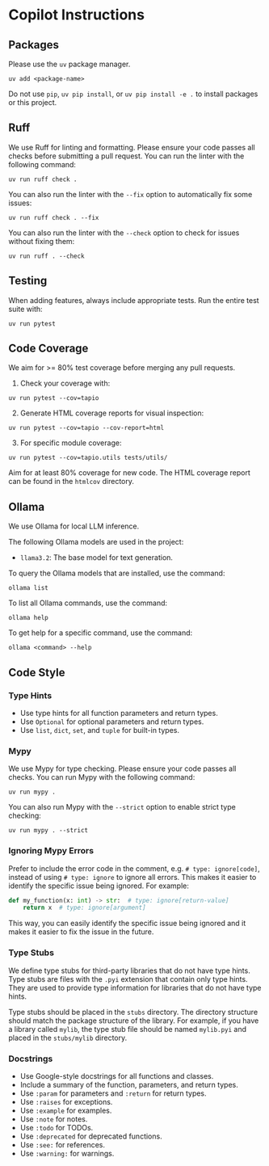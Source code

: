 # Copilot Instructions

## Packages

Please use the `uv` package manager.

```
uv add <package-name>
```

Do not use `pip`, `uv pip install`, or `uv pip install -e .` to install packages or this project.

## Ruff

We use Ruff for linting and formatting. Please ensure your code passes all checks before submitting a pull request.
You can run the linter with the following command:

```
uv run ruff check .
```

You can also run the linter with the `--fix` option to automatically fix some issues:

```
uv run ruff check . --fix
```

You can also run the linter with the `--check` option to check for issues without fixing them:

```
uv run ruff . --check
```

## Testing

When adding features, always include appropriate tests. Run the entire test suite with:

```
uv run pytest
```

## Code Coverage

We aim for >= 80% test coverage before merging any pull requests.

1. Check your coverage with:

```
uv run pytest --cov=tapio
```

2. Generate HTML coverage reports for visual inspection:

```
uv run pytest --cov=tapio --cov-report=html
```

3. For specific module coverage:

```
uv run pytest --cov=tapio.utils tests/utils/
```

Aim for at least 80% coverage for new code. The HTML coverage report can be found in the `htmlcov` directory.

## Ollama

We use Ollama for local LLM inference.

The following Ollama models are used in the project:

- `llama3.2`: The base model for text generation.

To query the Ollama models that are installed, use the command:

```
ollama list
```

To list all Ollama commands, use the command:

```
ollama help
```

To get help for a specific command, use the command:

```
ollama <command> --help
```

## Code Style

### Type Hints

- Use type hints for all function parameters and return types.
- Use `Optional` for optional parameters and return types.
- Use `list`, `dict`, `set`, and `tuple` for built-in types.

### Mypy

We use Mypy for type checking. Please ensure your code passes all checks.
You can run Mypy with the following command:

```
uv run mypy .
```

You can also run Mypy with the `--strict` option to enable strict type checking:

```
uv run mypy . --strict
```

### Ignoring Mypy Errors

Prefer to include the error code in the comment, e.g. `# type: ignore[code]`, instead of using `# type: ignore` to ignore all errors. This makes it easier to identify the specific issue being ignored. For example:

```python
def my_function(x: int) -> str:  # type: ignore[return-value]
    return x  # type: ignore[argument]
```

This way, you can easily identify the specific issue being ignored and it makes it easier to fix the issue in the future.

### Type Stubs

We define type stubs for third-party libraries that do not have type hints. Type stubs are files with the `.pyi` extension that contain only type hints. They are used to provide type information for libraries that do not have type hints.

Type stubs should be placed in the `stubs` directory. The directory structure should match the package structure of the library. For example, if you have a library called `mylib`, the type stub file should be named `mylib.pyi` and placed in the `stubs/mylib` directory.

### Docstrings

- Use Google-style docstrings for all functions and classes.
- Include a summary of the function, parameters, and return types.
- Use `:param` for parameters and `:return` for return types.
- Use `:raises` for exceptions.
- Use `:example` for examples.
- Use `:note` for notes.
- Use `:todo` for TODOs.
- Use `:deprecated` for deprecated functions.
- Use `:see:` for references.
- Use `:warning:` for warnings.

